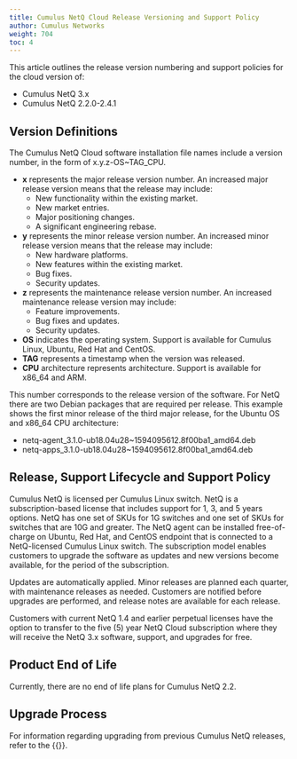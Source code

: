 ```yaml
---
title: Cumulus NetQ Cloud Release Versioning and Support Policy
author: Cumulus Networks
weight: 704
toc: 4
---
```


This article outlines the release version numbering and support policies for the cloud version of:

- Cumulus NetQ 3.x
- Cumulus NetQ 2.2.0-2.4.1

## Version Definitions

The Cumulus NetQ Cloud software installation file names include a
version number, in the form of x.y.z-OS\~TAG\_CPU.

- **x** represents the major release version number. An increased major release version means that the release may include:
    - New functionality within the existing market.
    - New market entries.
    - Major positioning changes.
    - A significant engineering rebase.
- **y** represents the minor release version number. An increased
    minor release version means that the release may include:
    - New hardware platforms.
    - New features within the existing market.
    - Bug fixes.
    - Security updates.
- **z** represents the maintenance release version number. An
    increased maintenance release version may include:
    - Feature improvements.
    - Bug fixes and updates.
    - Security updates.
- **OS** indicates the operating system. Support is available for
    Cumulus Linux, Ubuntu, Red Hat and CentOS.
- **TAG** represents a timestamp when the version was released.
- **CPU** architecture represents architecture. Support is available
    for x86\_64 and ARM.

This number corresponds to the release version of the software. For NetQ
there are two Debian packages that are required per release. This
example shows the first minor release of the third major release, for
the Ubuntu OS and x86\_64 CPU architecture:

- netq-agent\_3.1.0-ub18.04u28\~1594095612.8f00ba1\_amd64.deb
- netq-apps\_3.1.0-ub18.04u28\~1594095612.8f00ba1\_amd64.deb

## Release, Support Lifecycle and Support Policy

Cumulus NetQ is licensed per Cumulus Linux switch. NetQ is a
subscription-based license that includes support for 1, 3, and 5 years
options. NetQ has one set of SKUs for 1G switches and one set of SKUs
for switches that are 10G and greater. The NetQ agent can be installed
free-of-charge on Ubuntu, Red Hat, and CentOS endpoint that is connected
to a NetQ-licensed Cumulus Linux switch. The subscription model
enables customers to upgrade the software as updates and new versions
become available, for the period of the subscription.

Updates are automatically applied. Minor releases are planned each
quarter, with maintenance releases as needed. Customers are notified
before upgrades are performed, and release notes are available for each release.

Customers with current NetQ 1.4 and earlier perpetual licenses have the
option to transfer to the five (5) year NetQ Cloud subscription where
they will receive the NetQ 3.x software, support, and upgrades for free.  

## Product End of Life

Currently, there are no end of life plans for Cumulus NetQ 2.2.

## Upgrade Process

For information regarding upgrading from previous Cumulus NetQ releases, refer to the {{<exlink url="https://docs.cumulusnetworks.com/cumulus-netq/Cumulus-NetQ-Deployment-Guide/" text="Cumulus NetQ Deployment Guide">}}.
